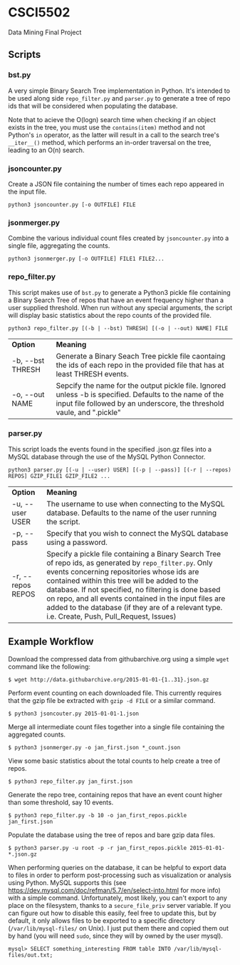 # CSCI5502
Data Mining Final Project

## Scripts
### bst.py
A very simple Binary Search Tree implementation in Python. It's intended to be used along side `repo_filter.py` and `parser.py` to generate a tree of repo ids that will be considered when populating the database.

Note that to acieve the O(logn) search time when checking if an object exists in the tree, you must use the `contains(item)` method and not Python's `in` operator, as the latter will result in a call to the search tree's `__iter__()` method, which performs an in-order traversal on the tree, leading to an O(n) search.
### jsoncounter.py
Create a JSON file containing the number of times each repo appeared in the input file.

`python3 jsoncounter.py [-o OUTFILE] FILE`

### jsonmerger.py
Combine the various individual count files created by `jsoncounter.py` into a single file, aggregating the counts.

`python3 jsonmerger.py [-o OUTFILE] FILE1 FILE2...`

### repo_filter.py
This script makes use of `bst.py` to generate a Python3 pickle file containing a Binary Search Tree of repos that have an event frequency higher than a user supplied threshold. When run without any special arguments, the script will display basic statistics about the repo counts of the provided file.

`python3 repo_filter.py [(-b | --bst) THRESH] [(-o | --out) NAME] FILE`
<table>
  <tr>
    <td> <strong> Option </strong> </td>
    <td> <strong> Meaning </strong> </td>
  </tr>
  <tr>
    <td> -b, --bst THRESH </td>
    <td> Generate a Binary Seach Tree pickle file caontaing the ids of each repo in the provided file that has at least THRESH events. </td>
  </tr>
  <tr>
    <td> -o, --out NAME </td>
    <td> Sepcify the name for the output pickle file. Ignored unless -b is specified. Defaults to the name of the input file followed by an underscore, the threshold vaule, and ".pickle" </td>
  </tr>
</table>

### parser.py
This script loads the events found in the specified .json.gz files into a MySQL database through the use of the MySQL Python Connector.

`python3 parser.py [(-u | --user) USER] [(-p | --pass)] [(-r | --repos) REPOS] GZIP_FILE1 GZIP_FILE2 ...`
<table>
  <tr>
    <td> <strong> Option </strong> </td>
    <td> <strong> Meaning </strong> </td>
  </tr>
  <tr>
    <td> -u, --user USER </td>
    <td> The username to use when connecting to the MySQL database. Defaults to the name of the user running the script. </td>
  </tr>
  <tr>
    <td> -p, --pass </td>
    <td> Specify that you wish to connect the MySQL database using a password. </td>
  </tr>
  <tr>
    <td> -r, --repos REPOS </td>
    <td> Specify a pickle file containing a Binary Search Tree of repo ids, as generated by <code>repo_filter.py</code>. Only events concerning repositories whose ids are contained within this tree will be added to the database. If not specified, no filtering is done based on repo, and all events contained in the input files are added to the database (if they are of a relevant type. i.e. Create, Push, Pull_Request, Issues)</td>
  </tr>
</table>

## Example Workflow
Download the compressed data from githubarchive.org using a simple `wget` command like the following:

`$ wget http://data.githubarchive.org/2015-01-01-{1..31}.json.gz`

Perform event counting on each downloaded file. This currently requires that the gzip file be extracted with `gzip -d FILE` or a similar command.

`$ python3 jsoncouter.py 2015-01-01-1.json`

Merge all intermediate count files together into a single file containing the aggregated counts.

`$ python3 jsonmerger.py -o jan_first.json *_count.json`

View some basic statistics about the total counts to help create a tree of repos.

`$ python3 repo_filter.py jan_first.json`

Generate the repo tree, containing repos that have an event count higher than some threshold, say 10 events.

`$ python3 repo_filter.py -b 10 -o jan_first_repos.pickle jan_first.json`

Populate the database using the tree of repos and bare gzip data files.

`$ python3 parser.py -u root -p -r jan_first_repos.pickle 2015-01-01-*.json.gz`

When performing queries on the database, it can be helpful to export data to files in order to perform post-processing such as visualization or analysis using Python. MySQL supports this (see https://dev.mysql.com/doc/refman/5.7/en/select-into.html for more info) with a simple command. Unfortunately, most likely, you can't export to any place on the filesystem, thanks to a `secure_file_priv` server variable. If you can figure out how to disable this easily, feel free to update this, but by default, it only allows files to be exported to a specific directory (`/var/lib/mysql-files/` on Unix). I just put them there and copied them out by hand (you will need `sudo`, since they will by owned by the user mysql).

`mysql> SELECT something_interesting FROM table INTO /var/lib/mysql-files/out.txt;`
